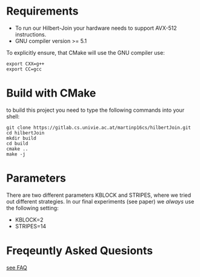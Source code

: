 # Requirements

- To run our Hilbert-Join your hardware needs to support AVX-512 instructions.
- GNU compiler version >= 5.1

To explicitly ensure, that CMake will use the GNU compiler use:

```{bash, engine='sh'}
export CXX=g++
export CC=gcc
```

# Build with CMake

to build this project you need to type the following commands into your shell:

```{bash, engine='sh'}
git clone https://gitlab.cs.univie.ac.at/martinp16cs/hilbertJoin.git
cd hilbertJoin
mkdir build
cd build
cmake ..
make -j
```

# Parameters

There are two different parameters KBLOCK and STRIPES, where we tried out different strategies. 
In our final experiments (see paper) we _always_ use the following setting:

- KBLOCK=2
- STRIPES=14

# Freqeuntly Asked Quesionts

[see FAQ](FAQ.md)